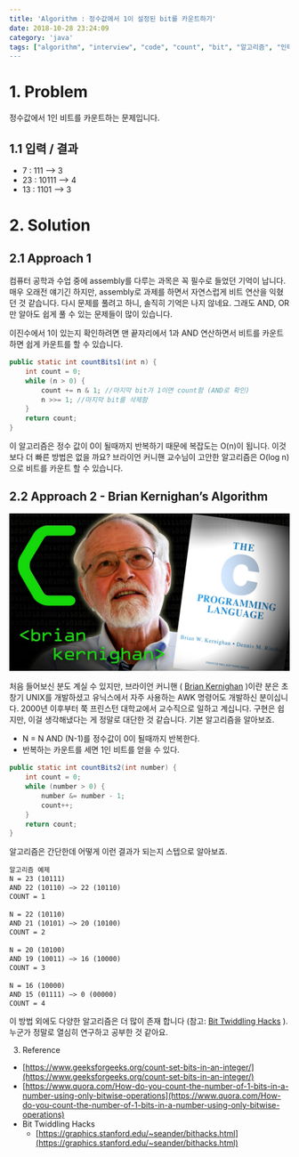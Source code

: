 ```yaml
---
title: 'Algorithm : 정수값에서 1이 설정된 bit를 카운트하기'
date: 2018-10-28 23:24:09
category: 'java'
tags: ["algorithm", "interview", "code", "count", "bit", "알고리즘", "인터뷰, "면접", "코드면접", "비트", "카운트"]
---
```


# 1. Problem

정수값에서 1인 비트를 카운트하는 문제입니다.

## 1.1 입력 / 결과

- 7 : 111 —> 3
- 23 : 10111 —> 4
- 13 : 1101 —> 3

# 2. Solution

## 2.1 Approach 1

컴퓨터 공학과 수업 중에 assembly를 다루는 과목은 꼭 필수로 들었던 기억이 납니다. 매우 오래전 얘기긴 하지만, assembly로 과제를 하면서 자연스럽게 비트 연산을 익혔던 것 같습니다.
다시 문제를 풀려고 하니, 솔직히 기억은 나지 않네요. 그래도 AND, OR만 알아도 쉽게 풀 수 있는 문제들이 많이 있습니다.

이진수에서 1이 있는지 확인하려면 맨 끝자리에서 1과 AND 연산하면서 비트를 카운트하면 쉽게 카운트를 할 수 있습니다.

```java
public static int countBits1(int n) {
    int count = 0;
    while (n > 0) {
        count += n & 1; //마지막 bit가 1이면 count함 (AND로 확인)
        n >>= 1; //마지막 bit를 삭제함
    }
    return count;
}
```

이 알고리즘은 정수 값이 0이 될때까지 반복하기 때문에 복잡도는 O(n)이 됩니다. 이것보다 더 빠른 방법은 없을 까요?
브라이언 커니핸 교수님이 고안한 알고리즘은 O(log n)으로 비트를 카운트 할 수 있습니다.

## 2.2 Approach 2 - Brian Kernighan’s Algorithm

![](images/20181028/image_1.jpeg)

처음 들어보신 분도 계실 수 있지만, 브라이언 커니핸 ( [Brian Kernighan](https://en.wikipedia.org/wiki/Brian_Kernighan) )이란 분은 초창기 UNIX를 개발하셨고 유닉스에서 자주 사용하는 AWK 명령어도 개발하신 분이십니다. 2000년 이후부터 쭉 프린스턴 대학교에서 교수직으로 일하고 계십니다. 구현은 쉽지만, 이걸 생각해냈다는 게 정말로 대단한 것 같습니다. 기본 알고리즘을 알아보죠.

- N = N AND (N-1)를 정수값이 0이 될때까지 반복한다.
- 반복하는 카운트를 세면 1인 비트를 얻을 수 있다.

```java
public static int countBits2(int number) {
    int count = 0;
    while (number > 0) {
        number &= number - 1;
        count++;
    }
    return count;
}
```

알고리즘은 간단한데 어떻게 이런 결과가 되는지 스텝으로 알아보죠.

```
알고리즘 예제
N = 23 (10111)
AND 22 (10110) —> 22 (10110)
COUNT = 1

N = 22 (10110)
AND 21 (10101) —> 20 (10100)
COUNT = 2

N = 20 (10100)
AND 19 (10011) —> 16 (10000)
COUNT = 3

N = 16 (10000)
AND 15 (01111) —> 0 (00000)
COUNT = 4
```

이 방법 외에도 다양한 알고리즘은 더 많이 존재 합니다 (참고: [Bit Twiddling Hacks](https://graphics.stanford.edu/~seander/bithacks.html) ). 누군가 정말로 열심히 연구하고 공부한 것 같아요.

3. Reference

- [https://www.geeksforgeeks.org/count-set-bits-in-an-integer/](https://www.geeksforgeeks.org/count-set-bits-in-an-integer/)
- [https://www.quora.com/How-do-you-count-the-number-of-1-bits-in-a-number-using-only-bitwise-operations](https://www.quora.com/How-do-you-count-the-number-of-1-bits-in-a-number-using-only-bitwise-operations)
- Bit Twiddling Hacks
  - [https://graphics.stanford.edu/~seander/bithacks.html](https://graphics.stanford.edu/~seander/bithacks.html)
